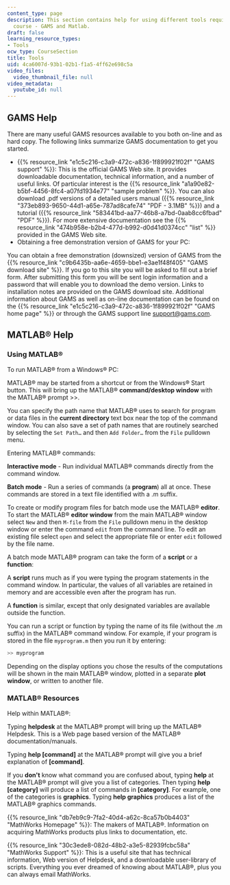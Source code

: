 ```yaml
---
content_type: page
description: This section contains help for using different tools required for the
  course - GAMS and Matlab.
draft: false
learning_resource_types:
- Tools
ocw_type: CourseSection
title: Tools
uid: 4ca6007d-93b1-02b1-f1a5-4ff62e698c5a
video_files:
  video_thumbnail_file: null
video_metadata:
  youtube_id: null
---
```

## GAMS Help

There are many useful GAMS resources available to you both on-line and as hard copy. The following links summarize GAMS documentation to get you started.

- {{% resource_link "e1c5c216-c3a9-472c-a836-1f899921f02f" "GAMS support" %}}: This is the official GAMS Web site. It provides downloadable documentation, technical information, and a number of useful links. Of particular interest is the {{% resource_link "a1a90e82-b5bf-4456-8fc4-a07fd1934e77" "sample problem" %}}. You can also download .pdf versions of a detailed users manual ({{% resource_link "373eb893-9650-44d1-a65e-787ad8cafe74" "PDF - 3.1MB" %}}) and a tutorial ({{% resource_link "583441bd-aa77-46b8-a7bd-0aab8cc6fbad" "PDF" %}}). For more extensive documentation see the {{% resource_link "474b958e-b2b4-477d-b992-d0d41d0374cc" "list" %}} provided in the GAMS Web site.
- Obtaining a free demonstration version of GAMS for your PC:

You can obtain a free demonstration (downsized) version of GAMS from the {{% resource_link "c9b6435b-aa6e-4659-bbe1-e3ae1f48f405" "GAMS download site" %}}. If you go to this site you will be asked to fill out a brief form. After submitting this form you will be sent login information and a password that will enable you to download the demo version. Links to installation notes are provided on the GAMS download site. Additional information about GAMS as well as on-line documentation can be found on the {{% resource_link "e1c5c216-c3a9-472c-a836-1f899921f02f" "GAMS home page" %}} or through the GAMS support line support@gams.com.

## MATLAB® Help

### Using MATLAB®

To run MATLAB® from a Windows® PC:

MATLAB® may be started from a shortcut or from the Windows® Start button. This will bring up the MATLAB® **command/desktop window** with the MATLAB® prompt >>.

You can specify the path name that MATLAB® uses to search for program or data files in the **current directory** text box near the top of the command window. You can also save a set of path names that are routinely searched by selecting the `Set Path…` and then `Add Folder…` from the `File` pulldown menu.

Entering MATLAB® commands:

**Interactive mode** - Run individual MATLAB® commands directly from the command window.

**Batch mode** - Run a series of commands (a **program**) all at once. These commands are stored in a text file identified with a .m suffix.

To create or modify program files for batch mode use the MATLAB® **editor**. To start the MATLAB® **editor window** from the main MATLAB® window select `New` and then `M-file` from the `File` pulldown menu in the desktop window or enter the command `edit` from the command line. To edit an existing file select `open` and select the appropriate file or enter `edit` followed by the file name.

A batch mode MATLAB® program can take the form of a **script** or a **function**:

A **script** runs much as if you were typing the program statements in the command window. In particular, the values of all variables are retained in memory and are accessible even after the program has run.

A **function** is similar, except that only designated variables are available outside the function.

You can run a script or function by typing the name of its file (without the .m suffix) in the MATLAB® command window. For example, if your program is stored in the file `myprogram.m` then you run it by entering:

```c
>> myprogram
```

Depending on the display options you chose the results of the computations will be shown in the main MATLAB® window, plotted in a separate **plot window**, or written to another file.

### MATLAB® Resources

Help within MATLAB®:

Typing **helpdesk** at the MATLAB® prompt will bring up the MATLAB® Helpdesk. This is a Web page based version of the MATLAB® documentation/manuals.

Typing **help \[command\]** at the MATLAB® prompt will give you a brief explanation of **\[command\]**.

If you **don't** know what command you are confused about, typing **help** at the MATLAB® prompt will give you a list of categories. Then typing **help \[category\]** will produce a list of commands in **\[category\]**. For example, one of the categories is **graphics**. Typing **help graphics** produces a list of the MATLAB® graphics commands.

{{% resource_link "db7eb9c9-7fa2-40d4-a62c-8ca57b0b4403" "MathWorks Homepage" %}}: The makers of MATLAB®. Information on acquiring MathWorks products plus links to documentation, etc.

{{% resource_link "30c3ede8-082d-48b2-a3e5-82939fcbc58a" "MathWorks Support" %}}: This is a useful site that has technical information, Web version of Helpdesk, and a downloadable user-library of scripts. Everything you ever dreamed of knowing about MATLAB®, plus you can always email MathWorks.